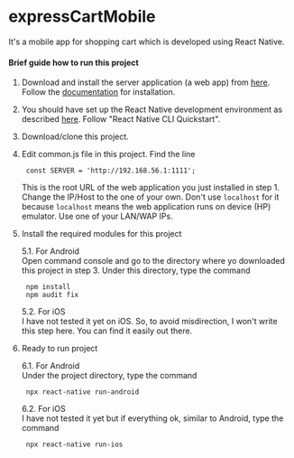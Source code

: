 # expressCartMobile

It's a mobile app for shopping cart which is developed using React Native.

#### Brief guide how to run this project

1. Download and install the server application (a web app) from [here](https://github.com/atmulyana/expressCart).
   Follow the [documentation](https://github.com/mrvautin/expressCart/wiki) for installation.

2. You should have set up the React Native development environment as described [here](https://reactnative.dev/docs/environment-setup).
   Follow "React Native CLI Quickstart".

3. Download/clone this project.

4. Edit common.js file in this project. Find the line

        const SERVER = 'http://192.168.56.1:1111';
   
   This is the root URL of the web application you just installed in step 1. Change the IP/Host to the one of your own. Don't use
   `localhost` for it because `localhost` means the web application runs on device (HP) emulator. Use one of your LAN/WAP IPs.

5. Install the required modules for this project   

   5.1. For Android        
        Open command console and go to the directory where yo downloaded this project in step 3. Under this directory, type the command

        npm install
        npm audit fix
    
   5.2. For iOS     
        I have not tested it yet on iOS. So, to avoid misdirection, I won't write this step here. You can find it easily out there.

6. Ready to run project    

   6.1. For Android     
        Under the project directory, type the command

        npx react-native run-android

   6.2. For iOS   
        I have not tested it yet but if everything ok, similar to Android, type the command

        npx react-native run-ios
